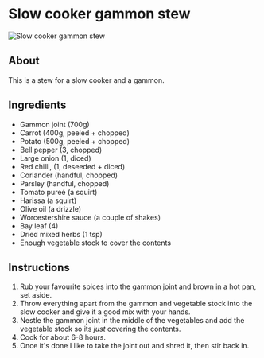 # Slow cooker gammon stew

![Slow cooker gammon stew]()

## About

This is a stew for a slow cooker and a gammon.

## Ingredients

* Gammon joint (700g)
* Carrot (400g, peeled + chopped)
* Potato (500g, peeled + chopped)
* Bell pepper  (3, chopped)
* Large onion (1, diced)
* Red chilli, (1, deseeded + diced)
* Coriander (handful, chopped)
* Parsley (handful, chopped)
* Tomato pureé (a squirt)
* Harissa (a squirt)
* Olive oil (a drizzle)
* Worcestershire sauce (a couple of shakes)
* Bay leaf (4)
* Dried mixed herbs (1 tsp)
* Enough vegetable stock to cover the contents

## Instructions

1. Rub your favourite spices into the gammon joint and brown in a hot pan, set aside.
2. Throw everything apart from the gammon and vegetable stock into the slow cooker and give it a good mix with your hands.
3. Nestle the gammon joint in the middle of the vegetables and add the vegetable stock so its _just_ covering the contents.
4. Cook for about 6-8 hours.
5. Once it's done I like to take the joint out and shred it, then stir back in.
